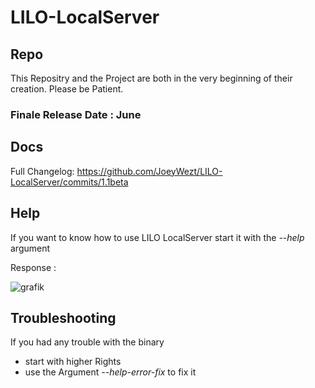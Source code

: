 # LILO-LocalServer

## Repo

This Repositry and the Project are both in the very beginning of their creation.
Please be Patient.

### Finale Release Date : June

## Docs

Full Changelog: https://github.com/JoeyWezt/LILO-LocalServer/commits/1.1beta

## Help

If you want to know how to use LILO LocalServer start it with the _--help_ argument

Response :

![grafik](https://user-images.githubusercontent.com/120219149/211900446-e76da3bb-f979-4d46-a94d-b3e0187e9152.png)

## Troubleshooting

If you had any trouble with the binary 

- start with higher Rights 
- use the Argument _--help-error-fix_ to fix it
